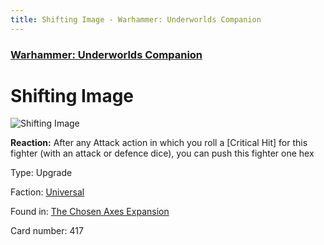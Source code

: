 ```yaml
---
title: Shifting Image - Warhammer: Underworlds Companion
---
```


### [Warhammer: Underworlds Companion](https://guidokessels.github.io/wh-underworlds)

  

# Shifting Image

![Shifting Image](https://warhammerunderworlds.com/wp-content/uploads/sites/6/2018/02/417_ENG.png)

<b>Reaction:</b> After any Attack action in which you roll a [Critical Hit] for this fighter (with an attack or defence dice), you can push this fighter one hex

Type: Upgrade

Faction: [Universal](https://guidokessels.github.io/wh-underworlds/factions/universal)

Found in: [The Chosen Axes Expansion](https://guidokessels.github.io/wh-underworlds/locations/the-chosen-axes-expansion)

Card number: 417
